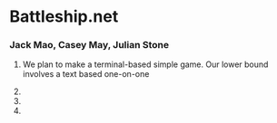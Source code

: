 # Battleship.net
### Jack Mao, Casey May, Julian Stone

1) We plan to make a terminal-based simple game. Our lower bound involves a text based one-on-one

2)

3) 

4)
